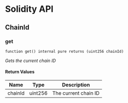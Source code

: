 # Solidity API

## ChainId

### get

```solidity
function get() internal pure returns (uint256 chainId)
```

_Gets the current chain ID_

#### Return Values

| Name | Type | Description |
| ---- | ---- | ----------- |
| chainId | uint256 | The current chain ID |

